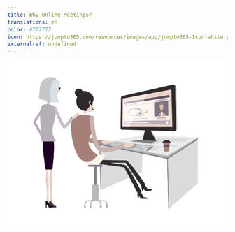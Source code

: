 ```yaml
---
title: Why Online Meetings?
translations: en
color: #777777
icon: https://jumpto365.com/resources/images/app/jumpto365-Icon-white.png
externalref: undefined
---
```



!["width":"50%"](./2018-08-23-14-31-29.png)
